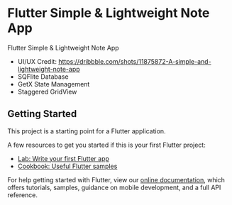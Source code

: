 # Flutter Simple & Lightweight Note App

Flutter Simple & Lightweight Note App
- UI/UX Credit: https://dribbble.com/shots/11875872-A-simple-and-lightweight-note-app
- SQFlite Database
- GetX State Management
- Staggered GridView

## Getting Started

This project is a starting point for a Flutter application.

A few resources to get you started if this is your first Flutter project:

- [Lab: Write your first Flutter app](https://flutter.dev/docs/get-started/codelab)
- [Cookbook: Useful Flutter samples](https://flutter.dev/docs/cookbook)

For help getting started with Flutter, view our
[online documentation](https://flutter.dev/docs), which offers tutorials,
samples, guidance on mobile development, and a full API reference.
